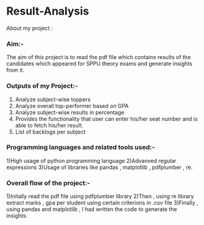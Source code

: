 # Result-Analysis

About my project : 
### Aim:-
The aim of this project is to read the pdf file which contains results of the candidates which appeared for SPPU theory exams and generate insights from it.

### Outputs of my Project:-
1) Analyze subject-wise toppers
2) Analyze overall top-performer based on GPA
3) Analyze subject-wise results in percentage
4) Provides the functionality that user can enter his/her seat number and is able to fetch his/her result.
5) List of backlogs per subject

### Programming languages and related tools used:-
1)High usage of python programming language
2)Advanved regular expressions
3)Usage of libraries like pandas , matplotlib ,  pdfplumber , re.

### Overall flow of the project:-
1)Initally read the pdf file using pdfplumber library
2)Then , using re library extract marks , gpa per student using certain criterions in .csv file
3)Finally , using pandas and matplotlib , I had written the code to generate the insights.
